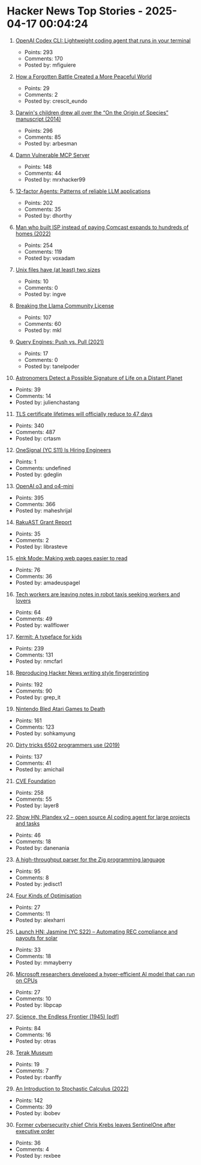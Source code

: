 # Hacker News Top Stories - 2025-04-17 00:04:24

1. [OpenAI Codex CLI: Lightweight coding agent that runs in your terminal](https://github.com/openai/codex)
   - Points: 293
   - Comments: 170
   - Posted by: mfiguiere

2. [How a Forgotten Battle Created a More Peaceful World](https://worldhistory.substack.com/p/how-a-forgotten-battle-created-a)
   - Points: 29
   - Comments: 2
   - Posted by: crescit_eundo

3. [Darwin's children drew all over the “On the Origin of Species” manuscript (2014)](https://theappendix.net/posts/2014/02/darwins-children-drew-vegetable-battles-on-the-origin-of-species)
   - Points: 296
   - Comments: 85
   - Posted by: arbesman

4. [Damn Vulnerable MCP Server](https://github.com/harishsg993010/damn-vulnerable-MCP-server)
   - Points: 148
   - Comments: 44
   - Posted by: mrxhacker99

5. [12-factor Agents: Patterns of reliable LLM applications](https://github.com/humanlayer/12-factor-agents)
   - Points: 202
   - Comments: 35
   - Posted by: dhorthy

6. [Man who built ISP instead of paying Comcast expands to hundreds of homes (2022)](https://arstechnica.com/tech-policy/2022/08/man-who-built-isp-instead-of-paying-comcast-50k-expands-to-hundreds-of-homes/)
   - Points: 254
   - Comments: 119
   - Posted by: voxadam

7. [Unix files have (at least) two sizes](https://utcc.utoronto.ca/~cks/space/blog/unix/UnixFilesTwoSizes)
   - Points: 10
   - Comments: 0
   - Posted by: ingve

8. [Breaking the Llama Community License](https://notes.victor.earth/youre-probably-breaking-the-llama-community-license/)
   - Points: 107
   - Comments: 60
   - Posted by: mkl

9. [Query Engines: Push vs. Pull (2021)](https://justinjaffray.com/query-engines-push-vs.-pull/)
   - Points: 17
   - Comments: 0
   - Posted by: tanelpoder

10. [Astronomers Detect a Possible Signature of Life on a Distant Planet](https://www.nytimes.com/2025/04/16/science/astronomy-exoplanets-habitable-k218b.html)
   - Points: 39
   - Comments: 14
   - Posted by: julienchastang

11. [TLS certificate lifetimes will officially reduce to 47 days](https://www.digicert.com/blog/tls-certificate-lifetimes-will-officially-reduce-to-47-days)
   - Points: 340
   - Comments: 487
   - Posted by: crtasm

12. [OneSignal (YC S11) Is Hiring Engineers](https://onesignal.com/careers)
   - Points: 1
   - Comments: undefined
   - Posted by: gdeglin

13. [OpenAI o3 and o4-mini](https://openai.com/index/introducing-o3-and-o4-mini/)
   - Points: 395
   - Comments: 366
   - Posted by: maheshrijal

14. [RakuAST Grant Report](https://niner.name/blog/rakuast_grant_report/index.html)
   - Points: 35
   - Comments: 2
   - Posted by: librasteve

15. [eInk Mode: Making web pages easier to read](https://jackscogito.blogspot.com/2025/04/e-ink-mode-making-web-pages-easier-to.html)
   - Points: 76
   - Comments: 36
   - Posted by: amadeuspagel

16. [Tech workers are leaving notes in robot taxis seeking workers and lovers](https://www.washingtonpost.com/technology/2025/04/12/waymo-handwritten-notes-jobs-ads/)
   - Points: 64
   - Comments: 49
   - Posted by: wallflower

17. [Kermit: A typeface for kids](https://microsoft.design/articles/introducing-kermit-a-typeface-for-kids/)
   - Points: 239
   - Comments: 131
   - Posted by: nmcfarl

18. [Reproducing Hacker News writing style fingerprinting](https://antirez.com/news/150)
   - Points: 192
   - Comments: 90
   - Posted by: grep_it

19. [Nintendo Bled Atari Games to Death](https://thereader.mitpress.mit.edu/how-nintendo-bled-atari-games-to-death/)
   - Points: 161
   - Comments: 123
   - Posted by: sohkamyung

20. [Dirty tricks 6502 programmers use (2019)](https://nurpax.github.io/posts/2019-08-18-dirty-tricks-6502-programmers-use.html)
   - Points: 137
   - Comments: 41
   - Posted by: amichail

21. [CVE Foundation](https://www.thecvefoundation.org/home)
   - Points: 258
   - Comments: 55
   - Posted by: layer8

22. [Show HN: Plandex v2 – open source AI coding agent for large projects and tasks](https://github.com/plandex-ai/plandex)
   - Points: 46
   - Comments: 18
   - Posted by: danenania

23. [A high-throughput parser for the Zig programming language](https://github.com/Validark/Accelerated-Zig-Parser)
   - Points: 95
   - Comments: 8
   - Posted by: jedisct1

24. [Four Kinds of Optimisation](https://tratt.net/laurie/blog/2023/four_kinds_of_optimisation.html)
   - Points: 27
   - Comments: 11
   - Posted by: alexharri

25. [Launch HN: Jasmine (YC S22) – Automating REC compliance and payouts for solar](undefined)
   - Points: 33
   - Comments: 18
   - Posted by: mmayberry

26. [Microsoft researchers developed a hyper-efficient AI model that can run on CPUs](https://techcrunch.com/2025/04/16/microsoft-researchers-say-theyve-developed-a-hyper-efficient-ai-model-that-can-run-on-cpus/)
   - Points: 27
   - Comments: 10
   - Posted by: libpcap

27. [Science, the Endless Frontier (1945) [pdf]](https://nsf-gov-resources.nsf.gov/2023-04/EndlessFrontier75th_w.pdf)
   - Points: 84
   - Comments: 16
   - Posted by: otras

28. [Terak Museum](https://www.threedee.com/jcm/terak/index.html)
   - Points: 19
   - Comments: 7
   - Posted by: rbanffy

29. [An Introduction to Stochastic Calculus (2022)](https://bjlkeng.io/posts/an-introduction-to-stochastic-calculus/)
   - Points: 142
   - Comments: 39
   - Posted by: ibobev

30. [Former cybersecurity chief Chris Krebs leaves SentinelOne after executive order](https://www.cnbc.com/2025/04/16/former-cisa-chief-krebs-leaves-sentinelone-after-trump-exec-order.html)
   - Points: 36
   - Comments: 4
   - Posted by: rexbee

